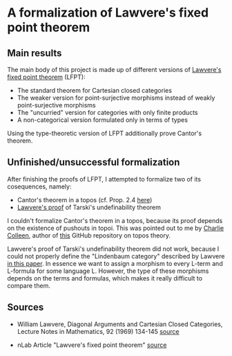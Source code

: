 # A formalization of Lawvere's fixed point theorem

## Main results

The main body of this project is made up of different versions of [Lawvere's fixed point theorem](https://ncatlab.org/nlab/show/Lawvere's+fixed+point+theorem) (LFPT):

* The standard theorem for Cartesian closed categories
* The weaker version for point-surjective morphisms instead of weakly point-surjective morphisms
* The "uncurried" version for categories with only finite products
* A non-categorical version formulated only in terms of types

Using the type-theoretic version of LFPT additionally prove Cantor's theorem.

## Unfinished/unsuccessful formalization

After finishing the proofs of LFPT, I attempted to formalize two of its cosequences, namely:

* Cantor's theorem in a topos (cf. Prop. 2.4 [here](https://ncatlab.org/nlab/show/Lawvere's+fixed+point+theorem))
* [Lawvere's proof](http://tac.mta.ca/tac/reprints/articles/15/tr15.pdf) of Tarski's undefinability theorem

I couldn't formalize Cantor's theorem in a topos, because its proof depends on the existence of pushouts in topoi. This was pointed out to me by [Charlie Colleen](https://github.com/CharredLee), author of [this](https://github.com/CharredLee/topos) GitHub repository on topos theory.

Lawvere's proof of Tarski's undefinability theorem did not work, because I could not properly define the "Lindenbaum category" described by Lawvere [in this paper](http://tac.mta.ca/tac/reprints/articles/15/tr15.pdf). In essence we want to assign a morphism to every L-term and L-formula for some language L. However, the type of these morphisms depends on the terms and formulas, which makes it really difficult to compare them.

## Sources

* William Lawvere, Diagonal Arguments and Cartesian Closed Categories, Lecture Notes in Mathematics, 92 (1969) 134-145 [source](http://tac.mta.ca/tac/reprints/articles/15/tr15.pdf)

* nLab Article "Lawvere's fixed point theorem" [source](https://ncatlab.org/nlab/show/Lawvere's+fixed+point+theorem)